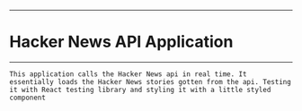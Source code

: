 ***
# Hacker News API Application
***

`This application calls the Hacker News api in real time. It essentially loads the Hacker News stories gotten from the api. Testing it with React testing library and styling it with a little styled component` 